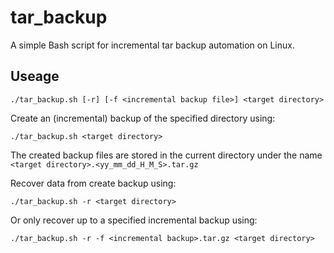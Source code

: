 # tar_backup
A simple Bash script for incremental tar backup automation on Linux.

## Useage

```
./tar_backup.sh [-r] [-f <incremental backup file>] <target directory>
```

Create an (incremental) backup of the specified directory using:
```
./tar_backup.sh <target directory>
```
The created backup files are stored in the current directory under the name `<target directory>.<yy_mm_dd_H_M_S>.tar.gz`

Recover data from create backup using:
```
./tar_backup.sh -r <target directory>
```

Or only recover up to a specified incremental backup using:
```
./tar_backup.sh -r -f <incremental backup>.tar.gz <target directory>
```
